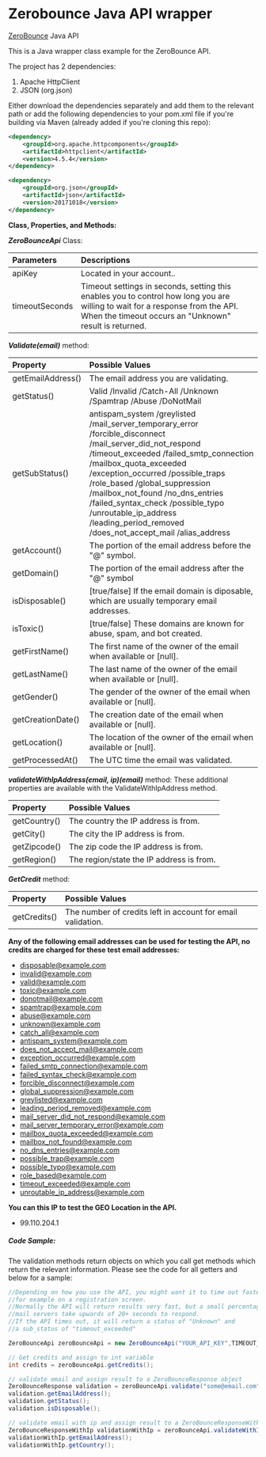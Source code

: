 Zerobounce Java API wrapper
=====================

[ZeroBounce](https://www.zerobounce.net) Java API


This is a Java wrapper class example for the ZeroBounce API.

The project has 2 dependencies:
1) Apache HttpClient
2) JSON (org.json)

Either download the dependencies separately and add them to
the relevant path or add the following dependencies to your
pom.xml file if you're building via Maven (already added if you're cloning this repo):

```xml
<dependency>
    <groupId>org.apache.httpcomponents</groupId>
    <artifactId>httpclient</artifactId>
    <version>4.5.4</version>
</dependency>

<dependency>
    <groupId>org.json</groupId>
    <artifactId>json</artifactId>
    <version>20171018</version>
</dependency>
```

**Class, Properties, and Methods:**

<b><i>ZeroBounceApi</b></i> Class:

|<b>Parameters</b>|<b>Descriptions</b> 
|:--- |:--- 
apiKey  | Located in your account.. 
timeoutSeconds | Timeout settings in seconds, setting this enables you to control how long you are willing to wait for a response from the API. When the timeout occurs an "Unknown" result is returned.

<b><i>Validate(email)</b></i> method:
  
|<b>Property</b>|<b>Possible Values</b> 
|:--- |:--- 
getEmailAddress()  | The email address you are validating. 
getStatus() | Valid /Invalid /Catch-All /Unknown /Spamtrap /Abuse /DoNotMail 
getSubStatus()  |antispam_system /greylisted /mail_server_temporary_error /forcible_disconnect /mail_server_did_not_respond /timeout_exceeded /failed_smtp_connection /mailbox_quota_exceeded /exception_occurred /possible_traps /role_based /global_suppression /mailbox_not_found /no_dns_entries /failed_syntax_check /possible_typo /unroutable_ip_address /leading_period_removed /does_not_accept_mail /alias_address
getAccount() | The portion of the email address before the "@" symbol.
getDomain() | The portion of the email address after the "@" symbol
isDisposable() |[true/false] If the email domain is diposable, which are usually temporary email addresses.
isToxic() |[true/false] These domains are known for abuse, spam, and bot created.
getFirstName()  | The first name of the owner of the email when available or [null].
getLastName()  |The last name of the owner of the email when available or [null].
getGender() |The gender of the owner of the email when available or [null].
getCreationDate() |The creation date of the email when available or [null].
getLocation() |The location of the owner of the email when available or [null].
getProcessedAt() |The UTC time the email was validated.

<b><i>validateWithIpAddress(email, ip)(email)</b></i> method:
These additional properties are available with the ValidateWithIpAddress method.

|<b>Property</b>|<b>Possible Values</b> 
|:--- |:--- 
getCountry()  | The country the IP address is from. 
getCity() | The city the IP address is from.
getZipcode() | The zip code the IP address is from.
getRegion() | The region/state the IP address is from.

<b><i>GetCredit</b></i> method:

|<b>Property</b>|<b>Possible Values</b> 
|:--- |:--- 
getCredits()  | The number of credits left in account for email validation.

**Any of the following email addresses can be used for testing the API, no credits are charged for these test email addresses:**
+ disposable@example.com
+ invalid@example.com
+ valid@example.com
+ toxic@example.com
+ donotmail@example.com
+ spamtrap@example.com
+ abuse@example.com
+ unknown@example.com
+ catch_all@example.com
+ antispam_system@example.com
+ does_not_accept_mail@example.com
+ exception_occurred@example.com
+ failed_smtp_connection@example.com
+ failed_syntax_check@example.com
+ forcible_disconnect@example.com
+ global_suppression@example.com
+ greylisted@example.com
+ leading_period_removed@example.com
+ mail_server_did_not_respond@example.com
+ mail_server_temporary_error@example.com
+ mailbox_quota_exceeded@example.com
+ mailbox_not_found@example.com
+ no_dns_entries@example.com
+ possible_trap@example.com
+ possible_typo@example.com
+ role_based@example.com
+ timeout_exceeded@example.com
+ unroutable_ip_address@example.com

**You can this IP to test the GEO Location in the API.**

+ 99.110.204.1

##### Code Sample:

The validation methods return objects on which you call get methods which return the relevant information. Please see the code for all getters and below for a sample:

```java
//Depending on how you use the API, you might want it to time out faster,
//for example on a registration screen. 
//Normally the API will return results very fast, but a small percentage of
//mail servers take upwards of 20+ seconds to respond. 
//If the API times out, it will return a status of "Unknown" and 
//a sub_status of "timeout_exceeded" 

ZeroBounceApi zeroBounceApi = new ZeroBounceApi("YOUR_API_KEY",TIMEOUT_IN_SECONDS);

// Get credits and assign to int variable
int credits = zeroBounceApi.getCredits();

// validate email and assign result to a ZeroBounceResponse object
ZeroBounceResponse validation = zeroBounceApi.validate("some@email.com");
validation.getEmailAddress();
validation.getStatus();
validation.isDisposable();

// validate email with ip and assign result to a ZeroBounceResponseWithIp object
ZeroBounceResponseWithIp validationWithIp = zeroBounceApi.validateWithIpAddress("some@email.com", "some.ip.address");
validationWithIp.getEmailAddress();
validationWithIp.getCountry();
```
